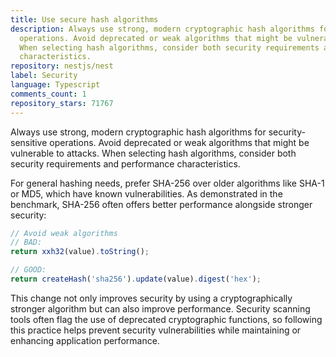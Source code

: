 ```yaml
---
title: Use secure hash algorithms
description: Always use strong, modern cryptographic hash algorithms for security-sensitive
  operations. Avoid deprecated or weak algorithms that might be vulnerable to attacks.
  When selecting hash algorithms, consider both security requirements and performance
  characteristics.
repository: nestjs/nest
label: Security
language: Typescript
comments_count: 1
repository_stars: 71767
---
```


Always use strong, modern cryptographic hash algorithms for security-sensitive operations. Avoid deprecated or weak algorithms that might be vulnerable to attacks. When selecting hash algorithms, consider both security requirements and performance characteristics.

For general hashing needs, prefer SHA-256 over older algorithms like SHA-1 or MD5, which have known vulnerabilities. As demonstrated in the benchmark, SHA-256 often offers better performance alongside stronger security:

```typescript
// Avoid weak algorithms
// BAD:
return xxh32(value).toString();

// GOOD:
return createHash('sha256').update(value).digest('hex');
```

This change not only improves security by using a cryptographically stronger algorithm but can also improve performance. Security scanning tools often flag the use of deprecated cryptographic functions, so following this practice helps prevent security vulnerabilities while maintaining or enhancing application performance.